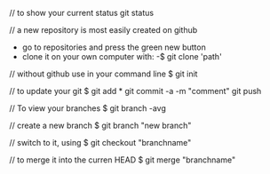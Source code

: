 // to show your current status
git status

// a new repository is most easily created on github
- go to repositories and press the green new button
- clone it on your own computer with:
-$ git clone 'path'

// without github use in your command line
$ git init

// to update your git
$ git add *
  git commit -a -m "comment"
  git push

  // To view your branches
  $ git branch -avg

  // create a new branch
  $ git branch "new branch"

  // switch to it, using
  $ git checkout "branchname"

  // to merge it into the curren HEAD
  $ git merge "branchname"